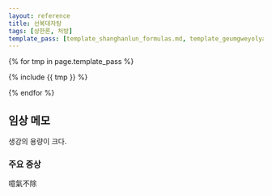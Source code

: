 ```yaml
---
layout: reference
title: 선복대자탕
tags: [상한론, 처방]
template_pass: [template_shanghanlun_formulas.md, template_geumgweyolyag_formulas.md, template_etc_formulas.md]
---
```



{% for tmp in page.template_pass %}

{% include {{ tmp }} %}

{% endfor %}

## 임상 메모

생강의 용량이 크다.

### 주요 증상

噫氣不除
